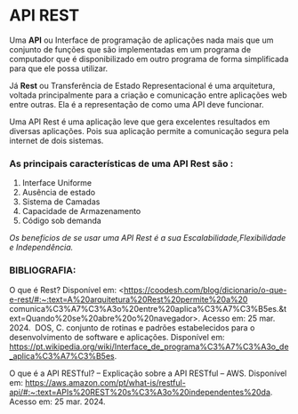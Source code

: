 # API REST #

Uma **API** ou Interface de programação de  aplicações nada mais que  um conjunto de funções que são implementadas em um programa de computador que é disponibilizado em outro programa de forma simplificada para que ele possa utilizar. 

Já **Rest** ou Transferência de Estado Representacional é uma  arquitetura, voltada principalmente para a criação e comunicação entre aplicações web entre outras. Ela é a representação de como uma API deve funcionar.  

Uma API Rest é uma aplicação leve que gera excelentes resultados em diversas aplicações. Pois sua aplicação permite  a comunicação  segura pela internet de dois sistemas.


### As principais características de uma API Rest são : ### 

1. Interface Uniforme
2. Ausência de estado
3. Sistema de Camadas
4. Capacidade de Armazenamento
5. Código sob demanda

_Os benefícios de se usar uma API Rest é a sua Escalabilidade,Flexibilidade e Independência._



### BIBLIOGRAFIA: ###

O que é Rest? 
Disponível em: <https://coodesh.com/blog/dicionario/o-que-e-rest/#:~:text=A%20arquitetura%20Rest%20permite%20a%20
comunica%C3%A7%C3%A3o%20entre%20aplica%C3%A7%C3%B5es.&text=Quando%20se%20abre%20o%20navegador>.
Acesso em: 25 mar. 2024.
‌
DOS, C. conjunto de rotinas e padrões estabelecidos para o desenvolvimento de software e aplicações. 
Disponível em: <https://pt.wikipedia.org/wiki/Interface_de_programa%C3%A7%C3%A3o_de_aplica%C3%A7%C3%B5es>.


O que é a API RESTful? – Explicação sobre a API RESTful – AWS. 
Disponível em: <https://aws.amazon.com/pt/what-is/restful-api/#:~:text=APIs%20REST%20s%C3%A3o%20independentes%20da>.
Acesso em: 25 mar. 2024.


